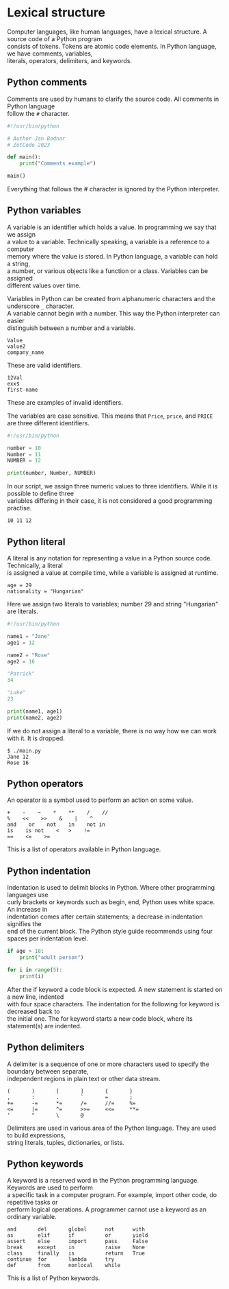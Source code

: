 # Lexical structure 

Computer languages, like human languages, have a lexical structure. A source code of a Python program  
consists of tokens. Tokens are atomic code elements. In Python language, we have comments, variables,  
literals, operators, delimiters, and keywords.


## Python comments

Comments are used by humans to clarify the source code. All comments in Python language  
follow the `#` character.

```python
#!/usr/bin/python

# Author Jan Bodnar
# ZetCode 2023

def main():
    print("Comments example")

main()
```

Everything that follows the # character is ignored by the Python interpreter.

## Python variables

A variable is an identifier which holds a value. In programming we say that we assign  
a value to a variable. Technically speaking, a variable is a reference to a computer  
memory where the value is stored. In Python language, a variable can hold a string,  
a number, or various objects like a function or a class. Variables can be assigned  
different values over time.

Variables in Python can be created from alphanumeric characters and the underscore `_` character.  
A variable cannot begin with a number. This way the Python interpreter can easier  
distinguish between a number and a variable.

```
Value
value2
company_name
```

These are valid identifiers.

```
12Val
exx$
first-name
```

These are examples of invalid identifiers.

The variables are case sensitive. This means that `Price`, `price`, and `PRICE` are three different identifiers.

```python
#!/usr/bin/python

number = 10
Number = 11
NUMBER = 12

print(number, Number, NUMBER)
```

In our script, we assign three numeric values to three identifiers. While it is possible to define three  
variables differing in their case, it is not considered a good programming practise.  

```
10 11 12
```

## Python literal

A literal is any notation for representing a value in a Python source code. Technically, a literal  
is assigned a value at compile time, while a variable is assigned at runtime.

```
age = 29
nationality = "Hungarian"
```

Here we assign two literals to variables; number 29 and string "Hungarian" are literals.

```python
#!/usr/bin/python

name1 = "Jane"
age1 = 12

name2 = "Rose"
age2 = 16

"Patrick"
34

"Luke"
23

print(name1, age1)
print(name2, age2)
```

If we do not assign a literal to a variable, there is no way how we can work with it. It is dropped.

```
$ ./main.py
Jane 12
Rose 16
```

## Python operators

An operator is a symbol used to perform an action on some value.

```
+    -    ~    *    **    /    //
%    <<    >>    &    |    ^
and    or    not    in    not in
is    is not    <   >    !=
==    <=    >=
```

This is a list of operators available in Python language. 

## Python indentation

Indentation is used to delimit blocks in Python. Where other programming languages use  
curly brackets or keywords such as begin, end, Python uses white space. An increase in  
indentation comes after certain statements; a decrease in indentation signifies the  
end of the current block. The Python style guide recommends using four spaces per indentation level. 

```python
if age > 18:
    print("adult person")

for i in range(5):
    print(i)
```

After the if keyword a code block is expected. A new statement is started on a new line, indented  
with four space characters. The indentation for the following for keyword is decreased back to  
the initial one. The for keyword starts a new code block, where its statement(s) are indented.

## Python delimiters


A delimiter is a sequence of one or more characters used to specify the boundary between separate,  
independent regions in plain text or other data stream.

```
(       )       [       ]       {       }
,       :       .       `       =       ;
+=      -=      *=      /=      //=     %=
<=      |=      ^=      >>=     <<=     **=
'       "       \       @
```

Delimiters are used in various area of the Python language. They are used to build expressions,  
string literals, tuples, dictionaries, or lists.

## Python keywords


A keyword is a reserved word in the Python programming language. Keywords are used to perform  
a specific task in a computer program. For example, import other code, do repetitive tasks or  
perform logical operations. A programmer cannot use a keyword as an ordinary variable.

```
and       del       global      not      with
as        elif      if          or       yield
assert    else      import      pass     False
break     except    in          raise    None
class     finally   is          return   True
continue  for       lambda      try
def       from      nonlocal    while
```

This is a list of Python keywords.
